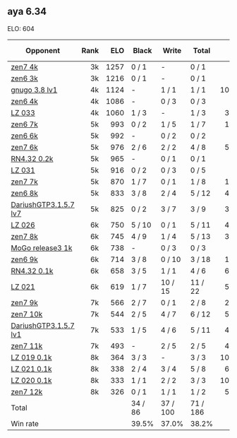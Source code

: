 ## aya 6.34 ##

ELO: 604

Opponent | Rank | ELO | Black | Write | Total | Win rate
---------|-----:|----:|-------|-------|-------|-------:
[zen7 4k](zen7%204k.md) | 3k | 1257 | 0 / 1 | - | 0 / 1 | 0.0%
[zen6 3k](zen6%203k.md) | 3k | 1216 | 0 / 1 | - | 0 / 1 | 0.0%
[gnugo 3.8 lv1](gnugo%203.8%20lv1.md) | 4k | 1124 | - | 1 / 1 | 1 / 1 | 100.0%
[zen6 4k](zen6%204k.md) | 4k | 1086 | - | 0 / 3 | 0 / 3 | 0.0%
[LZ 033](LZ%20033.md) | 4k | 1060 | 1 / 3 | - | 1 / 3 | 33.3%
[zen6 7k](zen6%207k.md) | 5k | 993 | 0 / 2 | 1 / 5 | 1 / 7 | 14.3%
[zen6 6k](zen6%206k.md) | 5k | 992 | - | 0 / 2 | 0 / 2 | 0.0%
[zen7 6k](zen7%206k.md) | 5k | 976 | 2 / 6 | 2 / 2 | 4 / 8 | 50.0%
[RN4.32 0.2k](RN4.32%200.2k.md) | 5k | 965 | - | 0 / 1 | 0 / 1 | 0.0%
[LZ 031](LZ%20031.md) | 5k | 916 | 0 / 2 | 0 / 3 | 0 / 5 | 0.0%
[zen7 7k](zen7%207k.md) | 5k | 870 | 1 / 7 | 0 / 1 | 1 / 8 | 12.5%
[zen6 8k](zen6%208k.md) | 5k | 833 | 3 / 8 | 2 / 4 | 5 / 12 | 41.7%
[DariushGTP3.1.5.7 lv7](DariushGTP3.1.5.7%20lv7.md) | 5k | 825 | 0 / 2 | 3 / 7 | 3 / 9 | 33.3%
[LZ 026](LZ%20026.md) | 6k | 750 | 5 / 10 | 0 / 1 | 5 / 11 | 45.5%
[zen7 8k](zen7%208k.md) | 6k | 745 | 4 / 9 | 1 / 4 | 5 / 13 | 38.5%
[MoGo release3 1k](MoGo%20release3%201k.md) | 6k | 738 | - | 0 / 3 | 0 / 3 | 0.0%
[zen6 9k](zen6%209k.md) | 6k | 714 | 3 / 8 | 0 / 10 | 3 / 18 | 16.7%
[RN4.32 0.1k](RN4.32%200.1k.md) | 6k | 658 | 3 / 5 | 1 / 1 | 4 / 6 | 66.7%
[LZ 021](LZ%20021.md) | 6k | 619 | 1 / 7 | 10 / 15 | 11 / 22 | 50.0%
[zen7 9k](zen7%209k.md) | 7k | 566 | 2 / 7 | 0 / 1 | 2 / 8 | 25.0%
[zen7 10k](zen7%2010k.md) | 7k | 544 | 2 / 5 | 4 / 7 | 6 / 12 | 50.0%
[DariushGTP3.1.5.7 lv1](DariushGTP3.1.5.7%20lv1.md) | 7k | 533 | 1 / 5 | 4 / 6 | 5 / 11 | 45.5%
[zen7 11k](zen7%2011k.md) | 7k | 493 | - | 2 / 5 | 2 / 5 | 40.0%
[LZ 019 0.1k](LZ%20019%200.1k.md) | 8k | 364 | 3 / 3 | - | 3 / 3 | 100.0%
[LZ 021 0.1k](LZ%20021%200.1k.md) | 8k | 338 | 2 / 4 | 3 / 4 | 5 / 8 | 62.5%
[LZ 020 0.1k](LZ%20020%200.1k.md) | 8k | 333 | 1 / 1 | 2 / 2 | 3 / 3 | 100.0%
[zen7 12k](zen7%2012k.md) | 8k | 326 | 0 / 1 | 1 / 1 | 1 / 2 | 50.0%
Total | | | 34 / 86 | 37 / 100 | 71 / 186 | 
Win rate| | | 39.5% | 37.0% | 38.2% | 
